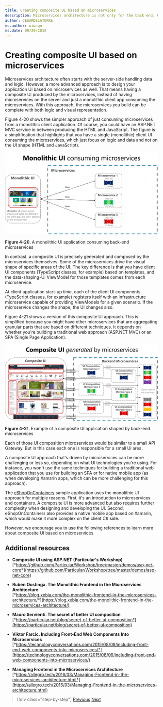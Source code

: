 ```yaml
---
title: Creating composite UI based on microservices
description: Microservices architecture is not only for the back end. Get a peek view at using it in the front end.
author: CESARDELATORRE
ms.author: wiwagn
ms.date: 09/20/2018
---
```

# Creating composite UI based on microservices

Microservices architecture often starts with the server-side handling data and logic. However, a more advanced approach is to design your application UI based on microservices as well. That means having a composite UI produced by the microservices, instead of having microservices on the server and just a monolithic client app consuming the microservices. With this approach, the microservices you build can be complete with both logic and visual representation.

Figure 4-20 shows the simpler approach of just consuming microservices from a monolithic client application. Of course, you could have an ASP.NET MVC service in between producing the HTML and JavaScript. The figure is a simplification that highlights that you have a single (monolithic) client UI consuming the microservices, which just focus on logic and data and not on the UI shape (HTML and JavaScript).

![A monolithic UI application connecting to individual microservices.](./media/image20.png)

**Figure 4-20**. A monolithic UI application consuming back-end microservices

In contrast, a composite UI is precisely generated and composed by the microservices themselves. Some of the microservices drive the visual shape of specific areas of the UI. The key difference is that you have client UI components (TypeScript classes, for example) based on templates, and the data-shaping-UI ViewModel for those templates comes from each microservice.

At client application start-up time, each of the client UI components (TypeScript classes, for example) registers itself with an infrastructure microservice capable of providing ViewModels for a given scenario. If the microservice changes the shape, the UI changes also.

Figure 4-21 shows a version of this composite UI approach. This is simplified because you might have other microservices that are aggregating granular parts that are based on different techniques. It depends on whether you're building a traditional web approach (ASP.NET MVC) or an SPA (Single Page Application).

![In composite UI application, each UI section is generated by a UI composition microservice, that acts like a mini-gateway.](./media/image21.png)

**Figure 4-21**. Example of a composite UI application shaped by back-end microservices

Each of those UI composition microservices would be similar to a small API Gateway. But in this case each one is responsible for a small UI area.

A composite UI approach that's driven by microservices can be more challenging or less so, depending on what UI technologies you're using. For instance, you won't use the same techniques for building a traditional web application that you use for building an SPA or for native mobile app (as when developing Xamarin apps, which can be more challenging for this approach).

The [eShopOnContainers](https://aka.ms/MicroservicesArchitecture) sample application uses the monolithic UI approach for multiple reasons. First, it's an introduction to microservices and containers. A composite UI is more advanced but also requires further complexity when designing and developing the UI. Second, eShopOnContainers also provides a native mobile app based on Xamarin, which would make it more complex on the client C\# side.

However, we encourage you to use the following references to learn more about composite UI based on microservices.

## Additional resources

- **Composite UI using ASP.NET (Particular's Workshop)** \
  [*https://github.com/Particular/Workshop/tree/master/demos/asp-net-core*](https://github.com/Particular/Workshop/tree/master/demos/asp-net-core)

- **Ruben Oostinga. The Monolithic Frontend in the Microservices Architecture** \
  [*https://blog.xebia.com/the-monolithic-frontend-in-the-microservices-architecture/*](https://blog.xebia.com/the-monolithic-frontend-in-the-microservices-architecture/)

- **Mauro Servienti. The secret of better UI composition** \
  [*https://particular.net/blog/secret-of-better-ui-composition*](https://particular.net/blog/secret-of-better-ui-composition)

- **Viktor Farcic. Including Front-End Web Components Into Microservices** \
  [*https://technologyconversations.com/2015/08/09/including-front-end-web-components-into-microservices/*](https://technologyconversations.com/2015/08/09/including-front-end-web-components-into-microservices/)

- **Managing Frontend in the Microservices Architecture** \
  [*https://allegro.tech/2016/03/Managing-Frontend-in-the-microservices-architecture.html*](https://allegro.tech/2016/03/Managing-Frontend-in-the-microservices-architecture.html)

>[!div class="step-by-step"]
[Previous](microservices-addressability-service-registry.md)
[Next](resilient-high-availability-microservices.md)